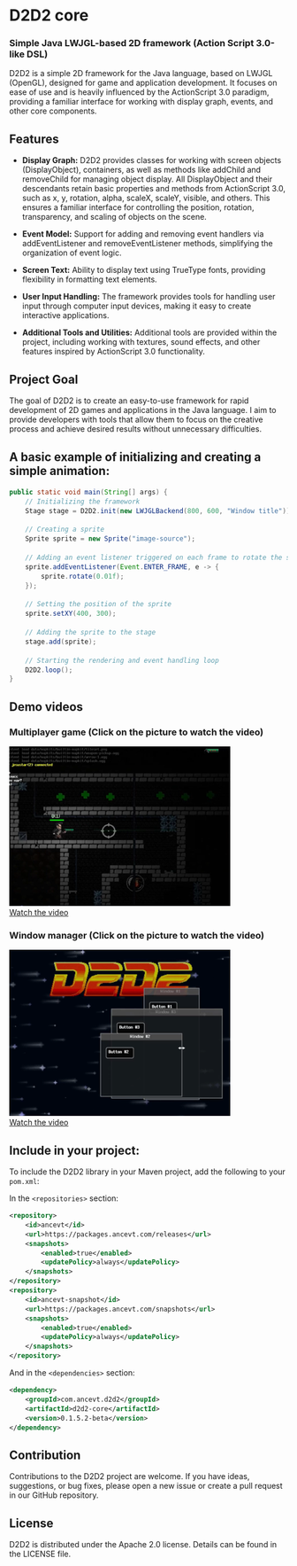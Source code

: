 # D2D2 core
### Simple Java LWJGL-based 2D framework (Action Script 3.0-like DSL)

D2D2 is a simple 2D framework for the Java language, based on LWJGL (OpenGL), designed for game and application development. It focuses on ease of use and is heavily influenced by the ActionScript 3.0 paradigm, providing a familiar interface for working with display graph, events, and other core components.

## Features

- **Display Graph:** D2D2 provides classes for working with screen objects (DisplayObject), containers, as well as methods like addChild and removeChild for managing object display. All DisplayObject and their descendants retain basic properties and methods from ActionScript 3.0, such as x, y, rotation, alpha, scaleX, scaleY, visible, and others. This ensures a familiar interface for controlling the position, rotation, transparency, and scaling of objects on the scene.

- **Event Model:** Support for adding and removing event handlers via addEventListener and removeEventListener methods, simplifying the organization of event logic.

- **Screen Text:** Ability to display text using TrueType fonts, providing flexibility in formatting text elements.

- **User Input Handling:** The framework provides tools for handling user input through computer input devices, making it easy to create interactive applications.

- **Additional Tools and Utilities:** Additional tools are provided within the project, including working with textures, sound effects, and other features inspired by ActionScript 3.0 functionality.

## Project Goal

The goal of D2D2 is to create an easy-to-use framework for rapid development of 2D games and applications in the Java language. I aim to provide developers with tools that allow them to focus on the creative process and achieve desired results without unnecessary difficulties.

## A basic example of initializing and creating a simple animation:
```java
public static void main(String[] args) {
    // Initializing the framework
    Stage stage = D2D2.init(new LWJGLBackend(800, 600, "Window title"));
    
    // Creating a sprite
    Sprite sprite = new Sprite("image-source");
    
    // Adding an event listener triggered on each frame to rotate the sprite
    sprite.addEventListener(Event.ENTER_FRAME, e -> {
        sprite.rotate(0.01f);
    });
    
    // Setting the position of the sprite
    sprite.setXY(400, 300);
    
    // Adding the sprite to the stage
    stage.add(sprite);
    
    // Starting the rendering and event handling loop
    D2D2.loop();
}
```
## Demo videos
### Multiplayer game (Click on the picture to watch the video)
[![Multiplayer game](img/game_preview.png)](https://www.youtube.com/watch?v=YrSkHELR89w)<br/><a href="https://www.youtube.com/watch?v=YrSkHELR89w" target="_blank">Watch the video</a>
### Window manager (Click on the picture to watch the video)
[![Window manager](img/window_manager_preview.png)](https://www.youtube.com/watch?v=P3SNHOAOBMo)<br/><a href="https://www.youtube.com/watch?v=P3SNHOAOBMo" target="_blank">Watch the video</a>

## Include in your project:

To include the D2D2 library in your Maven project, add the following to your `pom.xml`:

In the `<repositories>` section:

```xml
<repository>
    <id>ancevt</id>
    <url>https://packages.ancevt.com/releases</url>
    <snapshots>
        <enabled>true</enabled>
        <updatePolicy>always</updatePolicy>
    </snapshots>
</repository>
<repository>
    <id>ancevt-snapshot</id>
    <url>https://packages.ancevt.com/snapshots</url>
    <snapshots>
        <enabled>true</enabled>
        <updatePolicy>always</updatePolicy>
    </snapshots>
</repository>
```

And in the `<dependencies>` section:

```xml
<dependency>
    <groupId>com.ancevt.d2d2</groupId>
    <artifactId>d2d2-core</artifactId>
    <version>0.1.5.2-beta</version>
</dependency>
```

## Contribution
Contributions to the D2D2 project are welcome. If you have ideas, suggestions, or bug fixes, please open a new issue or create a pull request in our GitHub repository.

## License
D2D2 is distributed under the Apache 2.0 license. Details can be found in the LICENSE file.
